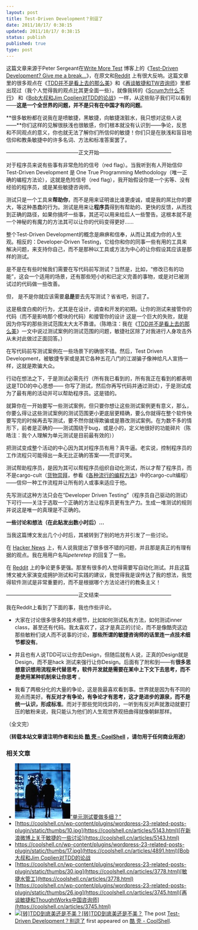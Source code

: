 ```yaml
---
layout: post
title: Test-Driven Development？别逗了
date: 2011/10/17/ 0:38:15
updated: 2011/10/17/ 0:38:15
status: publish
published: true
type: post
---
```


这篇文章来源于Peter Sergeant在[Write More Test](http://www.writemoretests.com/) 博客上的《[Test-Driven Development? Give me a break…](http://www.writemoretests.com/2011/09/test-driven-development-give-me-break.html)》，在原文和[Reddit](http://www.reddit.com/r/programming/comments/kq001/testdriven_development_youve_gotta_be_kidding_me/) 上有很大反响。这篇文章里的很多观点在《[TDD并不是看上去的那么美](https://coolshell.cn/articles/3649.html "TDD并不是看上去的那么美")》和《[再谈敏捷和TW咨询师](https://coolshell.cn/articles/3745.html "再谈敏捷和ThoughtWorks中国咨询师")》里都出现过（我个人觉得我的观点比其更全面一些）。就像我转的《[Scrum为什么不行](https://coolshell.cn/articles/5044.html "为什么Scrum不行？")》 和《[Bob大叔和Jim Coplien对TDD的论战](https://coolshell.cn/articles/4891.html "Bob大叔和Jim Coplien对TDD的论战")》一样，从这些贴子我们可以看到——**这是一个全世界的问题，并不是只有在中国才有的问题**。


**很多敏粉都在说我在是喷敏捷，黑敏捷，向敏捷泼脏水，我只想对这些人说——**你们这样的见解很肤浅也很敏感，你们根本就没有认识到——争论，反思和不同观点的意义，你也就无法了解你们所信仰的敏捷！你们只是在肤浅和盲目地信仰和教条敏捷中的许多名词、方法和标准答案罢了。


——————————————正文开始——————————————


对于程序员来说有些事有非常危险的信号（red flag）。当我听到有人开始信仰Test-Driven Development 是 One True Programming Methodology（唯一正确的编程方法论），这就是危险信号（red flag），我开始假设你是一个劣等、没有经验的程序员，或是某些敏捷咨询师。


测试只是一个工具来**帮助你**，而不是用来证明谁比谁更虔诚，或是我的屌比你的要大，等这种愚蠢的行为。测试是用来让**程序员**得到有帮助的、更快的反馈，从而找到正确的路径，如果你搞坏一些事，其还可以用来给后人一些警告。这根本就不是一个神秘的有魔力的方法其可以让你的代码变得更好……


整个Test-Driven Development的概念是麻痹和信奉，从而让其成为你的人生观。相反的：Developer-Driven Testing，它给你和你的同事一些有用的工具来解决问题，来支持你自己，而不是那种以工具或方法为中心的让你假设其应该是那样的测试。



是不是在有些时候我们需要在写代码前写测试？当然是，比如，“修改已有的功能”，这会一个适用的场景，还有那些短小的和已定义完善的事物，或是对已被测试过的代码做一些改善。


但， 是不是你就应该需要**总是**要去先写测试？省省吧，别逗了。


这是极度白痴的行为，尤其是在设计，调查和开发的初期。让你的测试来接管你的代码（而不是影响那个模块的代码）和接管你的设计 这是一个巨大的失败，就是因为你写的那些测试范围太大太不靠谱。（陈皓注：我在《[TDD并不是看上去的那么美](https://coolshell.cn/articles/3649.html "TDD并不是看上去的那么美")》一文中说过测试案例的测试范围的问题，敏捷社区除了对我进行人身攻击外从未对此做过正面回答。）


在写代码前写测试案例在一些场景下的确很不错。然后，Test Driven Development，被敏捷专家或是其它各种五花八门的江湖骗子像神给凡人宣扬一样，这就是欺骗大众。


行动在想法之下，于是测试必需先行（所有我已看到的，所有我正在看到的都表明这是TDD的中心思想—— 你写了测试，然后你再写代码并通过测试），于是测试成为了最有用的活动并可以帮助程序员。这是错的。


就算你在一开始要写一些测试案例，但只要你想让这些测试案例更有意义，那么，你要么得让这些测试案例的测试范围更小更底层更精确，要么你就得在整个软件快要写完的时候再去写测试，要不然你就得欺骗或是篡改测试案例。在为数不多的情形下，前者是正确的——测试围绕于bug，或是小的，定义地很好的功能碎片（陈皓注：我个人理解为单元测试是目前最有效的））


把测试变成整个活动的中心因为其对程序员有用？真牛逼。老实说，控制程序员的工作流程只可能得出一条无比正确的答案——荒谬可笑。


测试帮助程序员，是因为其可以帮程序员组织自动化测试，所以才帮了程序员，而不是cargo-cult（[货物崇拜](http://zh.wikipedia.org/zh/%E8%88%B9%E8%B2%A8%E5%B4%87%E6%8B%9C)，参看《[各种流行的编程方法](https://coolshell.cn/articles/2058.html "各种流行的编程风格")》中的cargo-cult编程）——信仰一种工作流程并让所有的人或事来适应于他。


先写测试这种方法只会在“Developer Driven Testing”（程序员自己驱动的测试）下可行——关注于选取一个正确的方法让程序员更有生产力。生成一堆测试的规则并说这是唯一的真理是不正确的。


**一些讨论和想法（在此贴发出数小时后）…**


当我这篇博文发出几个小时后，其被转到了别的地方并引发了一些讨论。


在 [Hacker News](http://news.ycombinator.com/item?id=3033129) 上，有人说我提出了很多很不错的问题，并且那是真正的有理有据的观点。我在用用户名叫*peteretep* 的回复了一些。


在 [Reddit](http://www.reddit.com/r/programming/comments/kq001/testdriven_development_youve_gotta_be_kidding_me/) 上的争论更多更强。那里有很多的人觉得需要写自动化测试。并且这篇博文被大家演变成拥护测试和可实践的建议，我觉得我是误传达了我的想法，我觉得软件测试是非常重要的，而不是根据哪个方法论进行的教条主义！


——————————————正文结束——————————————


我在Reddit上看到了下面的事，我也作些评论。


* 大家在讨论很多很多的技术细节，比如如何测试私有方法，如何测试inner class，甚至还有代码。我太喜欢了，这才是真正的讨论，而不是像酷壳这边那些敏粉们说人而不说事的讨论，**那些所谓的敏捷咨询师的话里连一点技术细节都没有**。


* 并且也有人说TDD可以让你去Design，但随后就有人说，正真的Design就是Design，而不是hack 测试来强行让你Design。后面有了附和到——有**很多思想意识想用流程来代替思考，软件开发就是需要在某中上下文下去思考，而不是使用某种机制来让你思考** 。


* 我看了两极分化的大量的争论，这是我最喜欢看到事。世界就是因为有不同的观点而美好。**有反对才有争论，有争论才有思考，这才是进步的源泉，而不是统一认识，形成标准**。而对于那些党同伐异的，一听到有反对声就激动就要打压的敏粉来说，我只能认为他们的人生观世界观扭曲得就像朝鲜那样。


（全文完）


**（转载本站文章请注明作者和出处 [酷 壳 – CoolShell](https://coolshell.cn/) ，请勿用于任何商业用途）**



### 相关文章

* [![“单元测试要做多细？”](../wp-content/uploads/2012/09/fight-150x150.jpg)](https://coolshell.cn/articles/8209.html)[“单元测试要做多细？”](https://coolshell.cn/articles/8209.html)
* [https://coolshell.cn/wp-content/plugins/wordpress-23-related-posts-plugin/static/thumbs/10.jpg](https://coolshell.cn/articles/5143.html)[在新浪微博上关于敏捷的一些讨论](https://coolshell.cn/articles/5143.html)
* [https://coolshell.cn/wp-content/plugins/wordpress-23-related-posts-plugin/static/thumbs/17.jpg](https://coolshell.cn/articles/4891.html)[Bob大叔和Jim Coplien对TDD的论战](https://coolshell.cn/articles/4891.html)
* [https://coolshell.cn/wp-content/plugins/wordpress-23-related-posts-plugin/static/thumbs/30.jpg](https://coolshell.cn/articles/3778.html)[敏捷水管工](https://coolshell.cn/articles/3778.html)
* [https://coolshell.cn/wp-content/plugins/wordpress-23-related-posts-plugin/static/thumbs/26.jpg](https://coolshell.cn/articles/3745.html)[再谈敏捷和ThoughtWorks中国咨询师](https://coolshell.cn/articles/3745.html)
* [![[转]TDD到底美还是不美？](https://coolshell.cn/wp-content/uploads/2011/02/feedback_cycle-150x150.jpg)](https://coolshell.cn/articles/3766.html)[[转]TDD到底美还是不美？](https://coolshell.cn/articles/3766.html)
The post [Test-Driven Development？别逗了](https://coolshell.cn/articles/5531.html) first appeared on [酷 壳 - CoolShell](https://coolshell.cn).